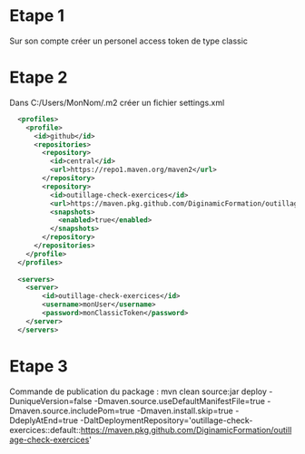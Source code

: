 # Etape 1 
Sur son compte créer un personel access token de type classic
# Etape 2

Dans C:/Users/MonNom/.m2 créer un fichier settings.xml 
```xml
  <profiles>
    <profile>
      <id>github</id>
      <repositories>
        <repository>
          <id>central</id>
          <url>https://repo1.maven.org/maven2</url>
        </repository>
        <repository>
          <id>outillage-check-exercices</id>
          <url>https://maven.pkg.github.com/DiginamicFormation/outillage-check-exercices</url>
          <snapshots>
            <enabled>true</enabled>
          </snapshots>
        </repository>
      </repositories>
    </profile>
  </profiles>
  
  <servers>
    <server>
        <id>outillage-check-exercices</id>
        <username>monUser</username>
        <password>monClassicToken</password>
    </server>
  </servers>
```

# Etape 3
Commande de publication du package : 
mvn clean source:jar deploy -DuniqueVersion=false -Dmaven.source.useDefaultManifestFile=true -Dmaven.source.includePom=true -Dmaven.install.skip=true -DdeplyAtEnd=true -DaltDeploymentRepository='outillage-check-exercices::default::https://maven.pkg.github.com/DiginamicFormation/outillage-check-exercices'